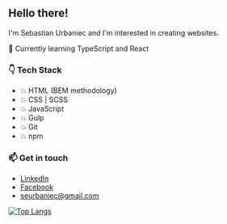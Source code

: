 ## Hello there!
I'm Sebastian Urbaniec and I'm interested in creating websites.

🌱  Currently learning TypeScript and React
### :point_down: Tech Stack 
* :boom: HTML (BEM methodology)
* :boom: CSS | SCSS
* :boom: JavaScript
* :boom: Gulp
* :boom: Git
* :boom: npm

### 📫 Get in touch
* [LinkedIn](https://www.linkedin.com/in/sebastian-urbaniec/)
* [Facebook](https://www.facebook.com/profile.php?id=100005744952850/)
* seurbaniec@gmail.com

[![Top Langs](https://github-readme-stats.vercel.app/api/top-langs/?username=surbaniec)](https://github.com/surbaniec/github-readme-stats)
